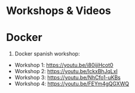 # Workshops & Videos
# Docker
1. Docker spanish workshop:
- Workshop 1: https://youtu.be/i80ijiHcot0
- Workshop 2: https://youtu.be/lckxBhJqLxI
- Workshop 3: https://youtu.be/NhCfo1-uKBs
- Workshop 4: https://youtu.be/FEYm4gQGXWQ